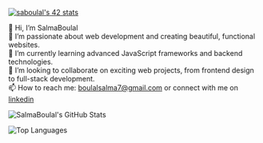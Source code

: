 
<a href="https://github.com/oakoudad/badge42"><img src="https://badge.mediaplus.ma/darkblue/saboulal" alt="saboulal's 42 stats" /></a>

👋 Hi, I’m SalmaBoulal  
👀 I’m passionate about web development and creating beautiful, functional websites.  
🌱 I’m currently learning advanced JavaScript frameworks and backend technologies.  
💞️ I’m looking to collaborate on exciting web projects, from frontend design to full-stack development.  
📫 How to reach me: boulalsalma7@gmail.com or connect with me on [linkedin](https://www.linkedin.com/in/salma-boulal-052a921a3/) 



<!---
Sboulal/Sboulal is a ✨ special ✨ repository because its `README.md` (this file) appears on your GitHub profile.
You can click the Preview link to take a look at your changes.
--->
![SalmaBoulal's GitHub Stats](https://github-readme-stats.vercel.app/api?username=sboulal&show_icons=true&theme=radical)

![Top Languages](https://github-readme-stats.vercel.app/api/top-langs/?username=sboulal&layout=compact&theme=radical)
